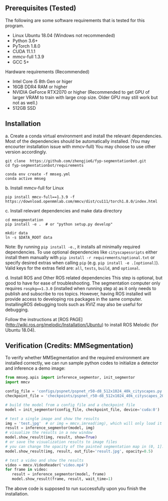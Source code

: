 ## Prerequisites (Tested)
The following are some software requirements that is tested for this program.

- Linux Ubuntu 18.04 (Windows not recommended)
- Python 3.6+
- PyTorch 1.8.0
- CUDA 11.1.1
- mmcv-full 1.3.9
- GCC 5+

Hardware requirements (Recommended)

- Intel Core i5 8th Gen or higer
- 16GB DDR4 RAM or higher
- NVIDIA GeForce RTX2070 or higher (Recommended to get GPU of larger VRAM to train with large crop size. Older GPU may still work but not as well.)
- 512GB SSD

## Installation

a. Create a conda virtual environment and install the relevant dependencies.
Most of the dependencies should be automatically installed. (You may encourter installation issue with mmcv-full)
You may choose to use other version accordingly.
```shell
git clone  https://github.com/zhengjie6/fyp-segmentationbot.git
cd fyp-segmentationbot/requirements

conda env create -f mmseg.yml
conda active mmseg
```

b. Install mmcv-full for Linux
```shell
pip install mmcv-full==1.3.9 -f https://download.openmmlab.com/mmcv/dist/cu111/torch1.8.0/index.html
```

c. Install relevant dependencies and make data directory
```shell
cd mmsegmentation
pip install -e .  # or "python setup.py develop"

mkdir data
ln -s $DATA_ROOT data
```
Note:
By running `pip install -e.`, it installs all minimally required dependencies. To use optional dependencies like `cityscapessripts`  either install them manually with `pip install -r requirements/optional.txt` or specify desired extras when calling `pip` (e.g. `pip install -e .[optional]`). Valid keys for the extras field are: `all`, `tests`, `build`, and `optional`.

d. Install ROS and Other ROS related dependencies
This step is optional, but good to have for ease of troubleshooting. The segmentation computer only requires `rospkg==1.3.0` (installed when running step a) as it only needs to publish and subscribe to ros topics. However, having ROS installed will provide access to developing ros packages in the same computer. InstallingROS debugging tools such as RVIZ may also be useful for debugging.

Follow the instructions at [ROS PAGE] (http://wiki.ros.org/melodic/Installation/Ubuntu) to install ROS Melodic (for Ubuntu 18.04).


## Verification (Credits: MMSegmentation)

To verify whether MMSegmentation and the required environment are installed correctly, we can run sample python codes to initialize a detector and inference a demo image:

```python
from mmseg.apis import inference_segmentor, init_segmentor
import mmcv

config_file = 'configs/pspnet/pspnet_r50-d8_512x1024_40k_cityscapes.py'
checkpoint_file = 'checkpoints/pspnet_r50-d8_512x1024_40k_cityscapes_20200605_003338-2966598c.pth'

# build the model from a config file and a checkpoint file
model = init_segmentor(config_file, checkpoint_file, device='cuda:0')

# test a single image and show the results
img = 'test.jpg'  # or img = mmcv.imread(img), which will only load it once
result = inference_segmentor(model, img)
# visualize the results in a new window
model.show_result(img, result, show=True)
# or save the visualization results to image files
# you can change the opacity of the painted segmentation map in (0, 1].
model.show_result(img, result, out_file='result.jpg', opacity=0.5)

# test a video and show the results
video = mmcv.VideoReader('video.mp4')
for frame in video:
   result = inference_segmentor(model, frame)
   model.show_result(frame, result, wait_time=1)
```

The above code is supposed to run successfully upon you finish the installation.

